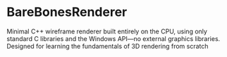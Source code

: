 # BareBonesRenderer
Minimal C++ wireframe renderer built entirely on the CPU, using only standard C libraries and the Windows API—no external graphics libraries. Designed for learning the fundamentals of 3D rendering from scratch
